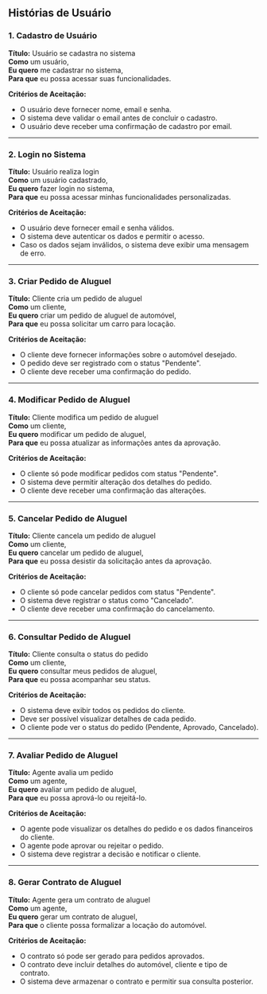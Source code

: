 ## Histórias de Usuário

### 1. Cadastro de Usuário  
**Título:** Usuário se cadastra no sistema  
**Como** um usuário,  
**Eu quero** me cadastrar no sistema,  
**Para que** eu possa acessar suas funcionalidades.  

**Critérios de Aceitação:**  
- O usuário deve fornecer nome, email e senha.  
- O sistema deve validar o email antes de concluir o cadastro.  
- O usuário deve receber uma confirmação de cadastro por email.

---

### 2. Login no Sistema  
**Título:** Usuário realiza login  
**Como** um usuário cadastrado,  
**Eu quero** fazer login no sistema,  
**Para que** eu possa acessar minhas funcionalidades personalizadas.  

**Critérios de Aceitação:**  
- O usuário deve fornecer email e senha válidos.  
- O sistema deve autenticar os dados e permitir o acesso.  
- Caso os dados sejam inválidos, o sistema deve exibir uma mensagem de erro.  

---

### 3. Criar Pedido de Aluguel  
**Título:** Cliente cria um pedido de aluguel  
**Como** um cliente,  
**Eu quero** criar um pedido de aluguel de automóvel,  
**Para que** eu possa solicitar um carro para locação.  

**Critérios de Aceitação:**  
- O cliente deve fornecer informações sobre o automóvel desejado.  
- O pedido deve ser registrado com o status "Pendente".  
- O cliente deve receber uma confirmação do pedido.  

---

### 4. Modificar Pedido de Aluguel  
**Título:** Cliente modifica um pedido de aluguel  
**Como** um cliente,  
**Eu quero** modificar um pedido de aluguel,  
**Para que** eu possa atualizar as informações antes da aprovação.  

**Critérios de Aceitação:**  
- O cliente só pode modificar pedidos com status "Pendente".  
- O sistema deve permitir alteração dos detalhes do pedido.  
- O cliente deve receber uma confirmação das alterações.  

---

### 5. Cancelar Pedido de Aluguel  
**Título:** Cliente cancela um pedido de aluguel  
**Como** um cliente,  
**Eu quero** cancelar um pedido de aluguel,  
**Para que** eu possa desistir da solicitação antes da aprovação.  

**Critérios de Aceitação:**  
- O cliente só pode cancelar pedidos com status "Pendente".  
- O sistema deve registrar o status como "Cancelado".  
- O cliente deve receber uma confirmação do cancelamento.  

---

### 6. Consultar Pedido de Aluguel  
**Título:** Cliente consulta o status do pedido  
**Como** um cliente,  
**Eu quero** consultar meus pedidos de aluguel,  
**Para que** eu possa acompanhar seu status.  

**Critérios de Aceitação:**  
- O sistema deve exibir todos os pedidos do cliente.  
- Deve ser possível visualizar detalhes de cada pedido.  
- O cliente pode ver o status do pedido (Pendente, Aprovado, Cancelado).  

---

### 7. Avaliar Pedido de Aluguel  
**Título:** Agente avalia um pedido  
**Como** um agente,  
**Eu quero** avaliar um pedido de aluguel,  
**Para que** eu possa aprová-lo ou rejeitá-lo.  

**Critérios de Aceitação:**  
- O agente pode visualizar os detalhes do pedido e os dados financeiros do cliente.  
- O agente pode aprovar ou rejeitar o pedido.  
- O sistema deve registrar a decisão e notificar o cliente.  

---

### 8. Gerar Contrato de Aluguel  
**Título:** Agente gera um contrato de aluguel  
**Como** um agente,  
**Eu quero** gerar um contrato de aluguel,  
**Para que** o cliente possa formalizar a locação do automóvel.  

**Critérios de Aceitação:**  
- O contrato só pode ser gerado para pedidos aprovados.  
- O contrato deve incluir detalhes do automóvel, cliente e tipo de contrato.  
- O sistema deve armazenar o contrato e permitir sua consulta posterior.

